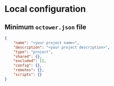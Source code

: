 # Local configuration

## Minimum `octower.json` file

```json
{
    "name": "<your project name>",
    "description": "<your project description>",
    "type": "project",
    "shared": {},
    "excluded": [],
    "config": {},
    "remotes": {},
    "scripts": {}
}
```